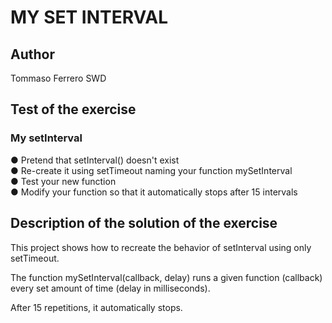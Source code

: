 # MY SET INTERVAL

## Author

Tommaso Ferrero SWD

## Test of the exercise

### My setInterval

● Pretend that setInterval() doesn't exist  
● Re-create it using setTimeout naming your function mySetInterval  
● Test your new function  
● Modify your function so that it automatically stops after 15 intervals

## Description of the solution of the exercise

This project shows how to recreate the behavior of setInterval using only setTimeout.

The function mySetInterval(callback, delay) runs a given function (callback) every set amount of time (delay in milliseconds).

After 15 repetitions, it automatically stops.
